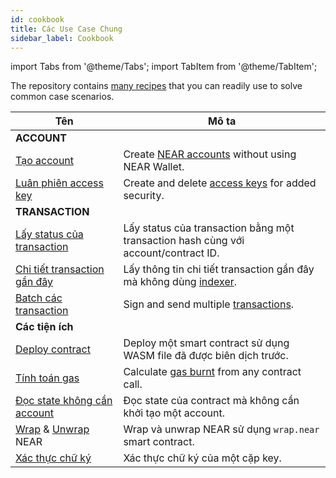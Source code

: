 ```yaml
---
id: cookbook
title: Các Use Case Chung
sidebar_label: Cookbook
---
```


import Tabs from '@theme/Tabs';
import TabItem from '@theme/TabItem';

The repository contains [many recipes](https://github.com/near/near-api-js/blob/master/packages/cookbook) that you can readily use to solve common case scenarios.

| Tên                                                                                                                                                                                                   | Mô ta                                                                                                                              |
| ----------------------------------------------------------------------------------------------------------------------------------------------------------------------------------------------------- | ---------------------------------------------------------------------------------------------------------------------------------- |
| **ACCOUNT**                                                                                                                                                                                           |                                                                                                                                    |
| [Tạo account](https://github.com/near/near-api-js/blob/master/packages/cookbook/accounts/create-testnet-account.js)                                                                                   | Create [NEAR accounts](/concepts/protocol/account-model) without using NEAR Wallet.                                                |
| [Luân phiên access key](https://github.com/near/near-api-js/tree/master/packages/cookbook/accounts/access-keys)                                                                                       | Create and delete [access keys](/concepts/protocol/access-keys) for added security.                                                |
| **TRANSACTION**                                                                                                                                                                                       |                                                                                                                                    |
| [Lấy status của transaction](https://github.com/near/near-api-js/blob/master/packages/cookbook/transactions/get-tx-status.js)                                                                         | Lấy status của transaction bằng một transaction hash cùng với account/contract ID.                                                 |
| [Chi tiết transaction gần đây](https://github.com/near/near-api-js/blob/master/packages/cookbook/transactions/get-tx-detail.js)                                                                       | Lấy thông tin chi tiết transaction gần đây mà không dùng [indexer](https://near-indexers.io/docs/projects/near-indexer-framework). |
| [Batch các transaction](https://github.com/near/near-api-js/blob/master/packages/cookbook/transactions/batch-transactions.js)                                                                         | Sign and send multiple [transactions](/concepts/protocol/transactions).                                                            |
| **Các tiện ích**                                                                                                                                                                                      |                                                                                                                                    |
| [Deploy contract](https://github.com/near/near-api-js/blob/master/packages/cookbook/utils/deploy-contract.js)                                                                                         | Deploy một smart contract sử dụng WASM file đã được biên dịch trước.                                                               |
| [Tính toán gas](https://github.com/near/near-api-js/blob/master/packages/cookbook/utils/calculate-gas.js)                                                                                             | Calculate [gas burnt](/concepts/protocol/gas) from any contract call.                                                              |
| [Đọc state không cần account](https://github.com/near/near-api-js/blob/master/packages/cookbook/utils/get-state.js)                                                                                   | Đọc state của contract mà không cần khởi tạo một account.                                                                          |
| [Wrap](https://github.com/near/near-api-js/blob/master/packages/cookbook/utils/wrap-near.js) & [Unwrap](https://github.com/near/near-api-js/blob/master/packages/cookbook/utils/unwrap-near.js)  NEAR | Wrap và unwrap NEAR sử dụng `wrap.near` smart contract.                                                                            |
| [Xác thực chữ ký](https://github.com/near/near-api-js/blob/master/packages/cookbook/utils/verify-signature.js)                                                                                        | Xác thực chữ ký của một cặp key.                                                                                                   |

